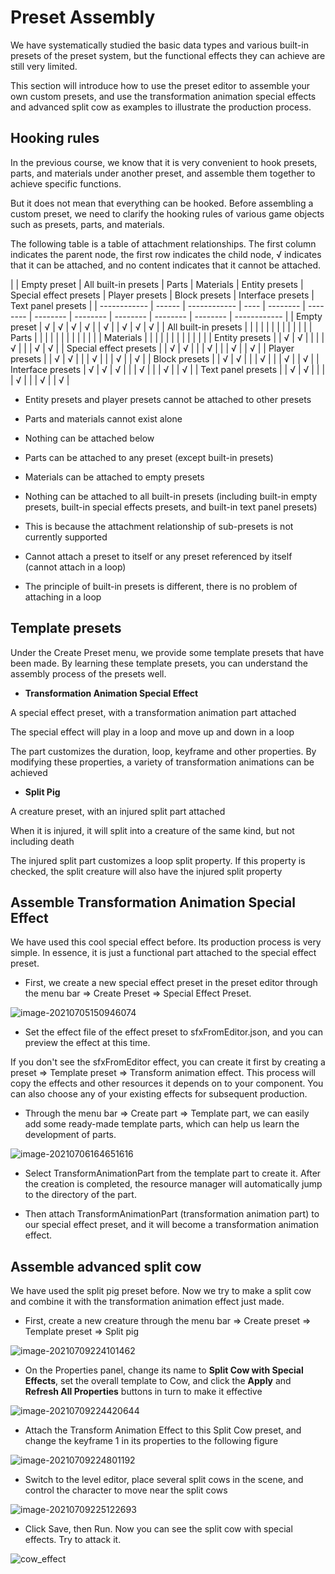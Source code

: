 # Preset Assembly 

We have systematically studied the basic data types and various built-in presets of the preset system, but the functional effects they can achieve are still very limited. 

This section will introduce how to use the preset editor to assemble your own custom presets, and use the transformation animation special effects and advanced split cow as examples to illustrate the production process. 

## **Hooking rules** 

In the previous course, we know that it is very convenient to hook presets, parts, and materials under another preset, and assemble them together to achieve specific functions. 

But it does not mean that everything can be hooked. Before assembling a custom preset, we need to clarify the hooking rules of various game objects such as presets, parts, and materials. 

The following table is a table of attachment relationships. The first column indicates the parent node, the first row indicates the child node, √ indicates that it can be attached, and no content indicates that it cannot be attached. 

| | Empty preset | All built-in presets | Parts | Materials | Entity presets | Special effect presets | Player presets | Block presets | Interface presets | Text panel presets | 
| ------------ | ------ | ------------ | ---- | -------- | -------- | -------- | -------- | -------- | -------- | -------- | ------------ | 
| Empty preset | √ | √ | √ | √ | | √ | | √ | √ | √ | 
| All built-in presets | | | | | | | | | | | | 
| Parts | | | | | | | | | | | | 
| Materials | | | | | | | | | | | | 
| Entity presets | | √ | √ | | | | √ | | | √ | √ | 
| Special effect presets | | √ | √ | | | √ | | | √ | | √ | 
| Player presets | | √ | √ | | | √ | | | √ | | √ | 
| Block presets | | √ | √ | | | √ | | | √ | | √ | 
| Interface presets | √ | √ | √ | | | √ | | | √ | | √ | 
| Text panel presets | | √ | √ | | | | √ | | | √ | | √ | 

- Entity presets and player presets cannot be attached to other presets 

- Parts and materials cannot exist alone 

- Nothing can be attached below 
- Parts can be attached to any preset (except built-in presets) 
- Materials can be attached to empty presets 

- Nothing can be attached to all built-in presets (including built-in empty presets, built-in special effects presets, and built-in text panel presets) 

- This is because the attachment relationship of sub-presets is not currently supported 

- Cannot attach a preset to itself or any preset referenced by itself (cannot attach in a loop) 

- The principle of built-in presets is different, there is no problem of attaching in a loop 



## Template presets 


Under the Create Preset menu, we provide some template presets that have been made. By learning these template presets, you can understand the assembly process of the presets well. 

- **Transformation Animation Special Effect** 

A special effect preset, with a transformation animation part attached 

The special effect will play in a loop and move up and down in a loop 

The part customizes the duration, loop, keyframe and other properties. By modifying these properties, a variety of transformation animations can be achieved 

- **Split Pig** 

A creature preset, with an injured split part attached 

When it is injured, it will split into a creature of the same kind, but not including death 

The injured split part customizes a loop split property. If this property is checked, the split creature will also have the injured split property 

## Assemble Transformation Animation Special Effect 

We have used this cool special effect before. Its production process is very simple. In essence, it is just a functional part attached to the special effect preset. 

- First, we create a new special effect preset in the preset editor through the menu bar => Create Preset => Special Effect Preset. 

![image-20210705150946074](./images/image-20210705150946074.png) 

- Set the effect file of the effect preset to sfxFromEditor.json, and you can preview the effect at this time. 

If you don't see the sfxFromEditor effect, you can create it first by creating a preset => Template preset => Transform animation effect. This process will copy the effects and other resources it depends on to your component. You can also choose any of your existing effects for subsequent production. 

- Through the menu bar => Create part => Template part, we can easily add some ready-made template parts, which can help us learn the development of parts. 

![image-20210706164651616](./images/image-20210706164651616.png) 

- Select TransformAnimationPart from the template part to create it. After the creation is completed, the resource manager will automatically jump to the directory of the part. 

- Then attach TransformAnimationPart (transformation animation part) to our special effect preset, and it will become a transformation animation effect. 

## Assemble advanced split cow 

We have used the split pig preset before. Now we try to make a split cow and combine it with the transformation animation effect just made. 

- First, create a new creature through the menu bar => Create preset => Template preset => Split pig 

![image-20210709224101462](./images/image-20210709224101462.png) 


- On the Properties panel, change its name to **Split Cow with Special Effects**, set the overall template to Cow, and click the **Apply** and **Refresh All Properties** buttons in turn to make it effective 

![image-20210709224420644](./images/image-20210709224420644.png) 

- Attach the Transform Animation Effect to this Split Cow preset, and change the keyframe 1 in its properties to the following figure 

![image-20210709224801192](./images/image-20210709224801192.png) 

- Switch to the level editor, place several split cows in the scene, and control the character to move near the split cows 

![image-20210709225122693](./images/image-20210709225122693.png) 

- Click Save, then Run. Now you can see the split cow with special effects. Try to attack it. 

![cow_effect](./images/cow_effect.gif)
